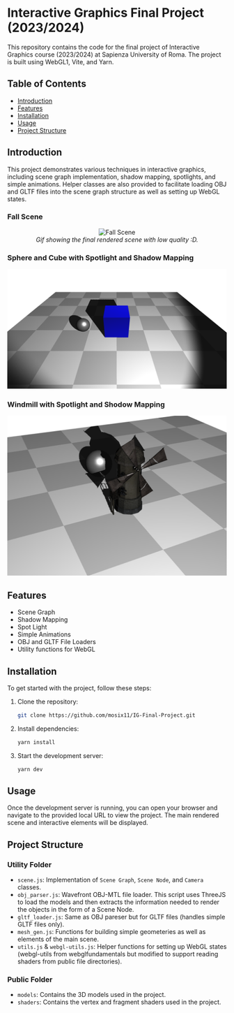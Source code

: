 # Interactive Graphics Final Project (2023/2024)

This repository contains the code for the final project of Interactive Graphics course (2023/2024) at Sapienza University of Roma. The project is built using WebGL1, Vite, and Yarn.

## Table of Contents
- [Introduction](#introduction)
- [Features](#features)
- [Installation](#installation)
- [Usage](#usage)
- [Project Structure](#project-structure)

## Introduction
This project demonstrates various techniques in interactive graphics, including scene graph implementation, shadow mapping, spotlights, and simple animations. Helper classes are also provided to facilitate loading OBJ and GLTF files into the scene graph structure as well as setting up WebGL states.
### Fall Scene
<p align="center">
  <img src="media/fall-scene.gif" alt="Fall Scene" width="600"/>
  <br>
  <em>Gif showing the final rendered scene with low quality :D.</em>
</p>

### Sphere and Cube with Spotlight and Shadow Mapping
<p align="center">
  <img src="media/sphere-cube.png" alt="Sphere and Cube" width="600"/>
</p>

### Windmill with Spotlight and Shodow Mapping
<p align="center">
  <img src="media/windmill.png" alt="Windmill" width="600"/>
</p>


## Features
- Scene Graph
- Shadow Mapping
- Spot Light
- Simple Animations
- OBJ and GLTF File Loaders
- Utility functions for WebGL

## Installation
To get started with the project, follow these steps:

1. Clone the repository:
    ```bash
    git clone https://github.com/mosix11/IG-Final-Project.git
    ```

2. Install dependencies:
    ```bash
    yarn install
    ```

3. Start the development server:
    ```bash
    yarn dev
    ```

## Usage
Once the development server is running, you can open your browser and navigate to the provided local URL to view the project. The main rendered scene and interactive elements will be displayed.

## Project Structure
### Utility Folder
- `scene.js`: Implementation of `Scene Graph`, `Scene Node`, and `Camera` classes.
- `obj_parser.js`: Wavefront OBJ-MTL file loader. This script uses ThreeJS to load the models and then extracts the information needed to render the objects in the form of a Scene Node.
- `gltf_loader.js`: Same as OBJ pareser but for GLTF files (handles simple GLTF files only).
- `mesh_gen.js`: Functions for building simple geometeries as well as elements of the main scene.
- `utils.js` & `webgl-utils.js`: Helper functions for setting up WebGL states (webgl-utils from webglfundamentals but modified to support reading shaders from public file directories).

### Public Folder
- `models`: Contains the 3D models used in the project.
- `shaders`: Contains the vertex and fragment shaders used in the project.
